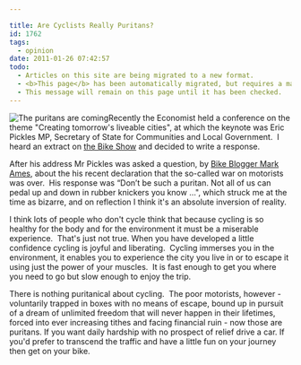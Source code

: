 ```yaml
---

title: Are Cyclists Really Puritans?
id: 1762
tags:
  - opinion
date: 2011-01-26 07:42:57
todo:
  - Articles on this site are being migrated to a new format.
  - <b>This page</b> has been automatically migrated, but requires a manual check-&amp;-tune to ensure the format and links all work as expected.
  - This message will remain on this page until it has been checked.
---
```


![The puritans are coming](/assets/films-1968-witchfinder-general-150x150.jpg "The puritans are coming")Recently the Economist held a conference on the theme "Creating tomorrow's liveable cities", at which the keynote was Eric Pickles MP, Secretary of State for Communities and Local Government.  I heard an extract on [the Bike Show](http://thebikeshow.net/bike-blogging-jan-gehl-eric-pickles-mp/) and decided to write a response.

After his address Mr Pickles was asked a question, by [Bike Blogger Mark Ames](http://ibikelondon.blogspot.com/2011/01/boris-pickles-gehl-3-men-3-different.html), about the his recent declaration that the so-called war on motorists was over.  His response was “Don’t be such a puritan. Not all of us can pedal up and down in rubber knickers you know …", which struck me at the time as bizarre, and on reflection I think it's an absolute inversion of reality.

I think lots of people who don't cycle think that because cycling is so healthy for the body and for the environment it must be a miserable experience.  That's just not true. When you have developed a little confidence cycling is joyful and liberating.  Cycling immerses you in the environment, it enables you to experience the city you live in or to escape it using just the power of your muscles.  It is fast enough to get you where you need to go but slow enough to enjoy the trip.

There is nothing puritanical about cycling.  The poor motorists, however - voluntarily trapped in boxes with no means of escape, bound up in pursuit of a dream of unlimited freedom that will never happen in their lifetimes, forced into ever increasing tithes and facing financial ruin - now those are puritans. If you want daily hardship with no prospect of relief drive a car. If you'd prefer to transcend the traffic and have a little fun on your journey then get on your bike.